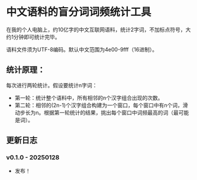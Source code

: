 ﻿# 中文语料的盲分词词频统计工具

在我的个人电脑上，约10亿字的中文互联网语料，统计2字词，不加标点符号，大约1分钟即可统计完毕。

语料文件须为UTF-8编码。默认中文范围为4e00-9fff（16进制）。

## 统计原理：

每次进行两轮统计。假设要统计n字词：

- 第一轮：统计整个语料中，所有相邻的n个汉字组合出现的次数。
- 第二轮：相邻的(2n-1)个汉字组合构建为一个窗口，每个窗口中有n个词，滑动步长为n。根据第一轮统计的结果，挑出每个窗口中词频最高的词（最可能是词）。

## 更新日志

### v0.1.0 - 20250128

- 发布！